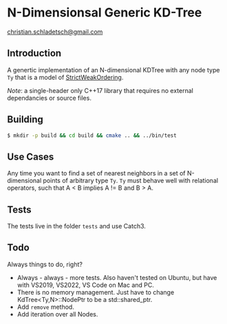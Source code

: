 # N-Dimensionsal Generic KD-Tree

christian.schladetsch@gmail.com

## Introduction

A genertic implementation of an N-dimensional KDTree with any node type `Ty` that is a model of [StrictWeakOrdering](https://en.cppreference.com/w/cpp/concepts/strict_weak_order).

*Note*: a single-header only C++17 library that requires no external dependancies or source files.

## Building

```bash
$ mkdir -p build && cd build && cmake .. && ../bin/test
```

## Use Cases

Any time you want to find a set of nearest neighbors in a set of N-dimensional points of arbitrary type `Ty`. `Ty` must behave well with relational operators, such that A < B implies A != B and B > A. 

## Tests

The tests live in the folder `tests` and use Catch3.

## Todo

Always things to do, right?

* Always - always - more tests. Also haven't tested on Ubuntu, but have with VS2019, VS2022, VS Code on Mac and PC.
* There is no memory management. Just have to change KdTree<Ty,N>::NodePtr to be a std::shared_ptr<Node>.
* Add `remove` method.
* Add iteration over all Nodes.
